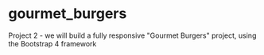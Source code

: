 # gourmet_burgers
Project 2 - we will build a fully responsive "Gourmet Burgers" project, using the Bootstrap 4 framework
